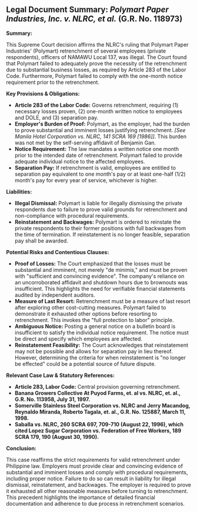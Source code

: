 ## Legal Document Summary: *Polymart Paper Industries, Inc. v. NLRC, et al.* (G.R. No. 118973)

**Summary:**

This Supreme Court decision affirms the NLRC's ruling that Polymart Paper Industries' (Polymart) retrenchment of several employees (private respondents), officers of NAMAWU Local 137, was illegal. The Court found that Polymart failed to adequately prove the necessity of the retrenchment due to substantial business losses, as required by Article 283 of the Labor Code. Furthermore, Polymart failed to comply with the one-month notice requirement prior to the retrenchment.

**Key Provisions & Obligations:**

*   **Article 283 of the Labor Code:** Governs retrenchment, requiring (1) necessary losses proven, (2) one-month written notice to employees and DOLE, and (3) separation pay.
*   **Employer's Burden of Proof:**  Polymart, as the employer, had the burden to prove substantial and imminent losses justifying retrenchment. *[See Manila Hotel Corporation vs. NLRC, 141 SCRA 169 [1986]]*.  This burden was not met by the self-serving affidavit of Benjamin Gan.
*   **Notice Requirement:**  The law mandates a written notice one month prior to the intended date of retrenchment. Polymart failed to provide adequate individual notice to the affected employees.
*   **Separation Pay:**  If retrenchment is valid, employees are entitled to separation pay equivalent to one month's pay or at least one-half (1/2) month's pay for every year of service, whichever is higher.

**Liabilities:**

*   **Illegal Dismissal:**  Polymart is liable for illegally dismissing the private respondents due to failure to prove valid grounds for retrenchment and non-compliance with procedural requirements.
*   **Reinstatement and Backwages:**  Polymart is ordered to reinstate the private respondents to their former positions with full backwages from the time of termination.  If reinstatement is no longer feasible, separation pay shall be awarded.

**Potential Risks and Contentious Clauses:**

*   **Proof of Losses:** The Court emphasized that the losses must be substantial and imminent, not merely "de minimis," and must be proven with "sufficient and convincing evidence".  The company's reliance on an uncorroborated affidavit and shutdown hours due to brownouts was insufficient. This highlights the need for verifiable financial statements audited by independent auditors.
*   **Measure of Last Resort:** Retrenchment must be a measure of last resort after exploring other cost-cutting measures. Polymart failed to demonstrate it exhausted other options before resorting to retrenchment.  This invokes the "full protection to labor" principle.
*   **Ambiguous Notice:** Posting a general notice on a bulletin board is insufficient to satisfy the individual notice requirement. The notice must be direct and specify which employees are affected.
*   **Reinstatement Feasibility:** The Court acknowledges that reinstatement may not be possible and allows for separation pay in lieu thereof. However, determining the criteria for when reinstatement is "no longer be effected" could be a potential source of future dispute.

**Relevant Case Law & Statutory References:**

*   **Article 283, Labor Code:** Central provision governing retrenchment.
*   **Banana Growers Collective At Puyod Farms, et. al vs. NLRC, et. al., G.R. No. 113958, July 31, 1997.**
*   **Somerville Stainless Steel Corporation vs. NLRC and Jerry Macandog, Reynaldo Miranda, Roberto Tagala, et. al., G.R. No. 125887, March 11, 1998.**
*   **Saballa vs. NLRC, 260 SCRA 697, 709-710 (August 22, 1996), which cited Lopez Sugar Corporation vs. Federation of Free Workers, 189 SCRA 179, 190 (August 30, 1990).**

**Conclusion:**

This case reaffirms the strict requirements for valid retrenchment under Philippine law. Employers must provide clear and convincing evidence of substantial and imminent losses and comply with procedural requirements, including proper notice.  Failure to do so can result in liability for illegal dismissal, reinstatement, and backwages. The employer is required to prove it exhausted all other reasonable measures before turning to retrenchment. This precedent highlights the importance of detailed financial documentation and adherence to due process in retrenchment scenarios.
